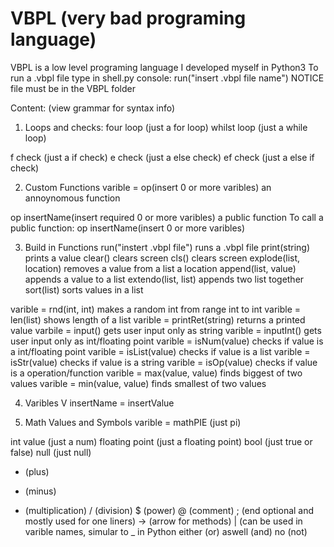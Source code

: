 # VBPL (very bad programing language)
VBPL is a low level programing language I developed myself in Python3
To run a .vbpl file type in shell.py console: run("insert .vbpl file name") NOTICE file must be in the VBPL folder

Content: (view grammar for syntax info)

  1. Loops and checks:
  four loop (just a for loop)
  whilst loop (just a while loop)

  f check (just a if check)
  e check (just a else check)
  ef check (just a else if check)

2. Custom Functions
  varible = op(insert 0 or more varibles) an annoynomous function

  op insertName(insert required 0 or more varibles) a public function
  To call a public function:
  op insertName(insert 0 or more varibles)

3. Build in Functions
  run("instert .vbpl file") runs a .vbpl file
  print(string) prints a value
  clear() clears screen
  cls() clears screen
  explode(list, location) removes a value from a list a location
  append(list, value) appends a value to a list
  extendo(list, list) appends two list together
  sort(list) sorts values in a list
  
  varible = rnd(int, int) makes a random int from range int to int
  varible = len(list) shows length of a list
  varible = printRet(string) returns a printed value
  varbile = input() gets user input only as string
  varible = inputInt() gets user input only as int/floating point
  varible = isNum(value) checks if value is a int/floating point
  varible = isList(value) checks if value is a list
  varible = isStr(value) checks if value is a string
  varible = isOp(value) checks if value is a operation/function
  varible = max(value, value) finds biggest of two values
  varible = min(value, value) finds smallest of two values

4. Varibles
  V insertName = insertValue

5. Math Values and Symbols
  varible = mathPIE (just pi)

  int value (just a num)
  floating point (just a floating point)
  bool (just true or false)
  null (just null)

  + (plus)
  - (minus)
  * (multiplication)
  / (division)
  $ (power)
  @ (comment)
  ; (end optional and mostly used for one liners)
  -> (arrow for methods)
  | (can be used in varible names, simular to _ in Python
  either (or)
  aswell (and)
  no (not)

